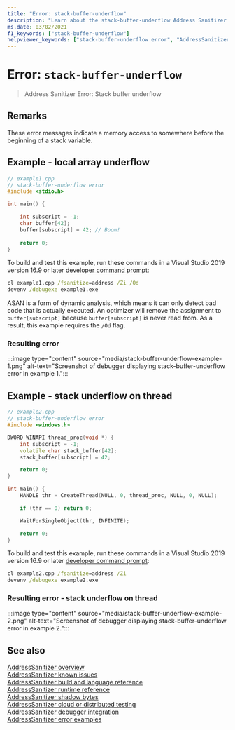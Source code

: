 ```yaml
---
title: "Error: stack-buffer-underflow"
description: "Learn about the stack-buffer-underflow Address Sanitizer error."
ms.date: 03/02/2021
f1_keywords: ["stack-buffer-underflow"]
helpviewer_keywords: ["stack-buffer-underflow error", "AddressSanitizer error stack-buffer-underflow"]
---
```

# Error: `stack-buffer-underflow`

> Address Sanitizer Error: Stack buffer underflow

## Remarks

These error messages indicate a memory access to somewhere before the beginning of a stack variable.

## Example - local array underflow

```cpp
// example1.cpp
// stack-buffer-underflow error
#include <stdio.h>

int main() {

    int subscript = -1;
    char buffer[42];
    buffer[subscript] = 42; // Boom!
   
    return 0;
}
```

To build and test this example, run these commands in a Visual Studio 2019 version 16.9 or later [developer command prompt](../build/building-on-the-command-line.md#developer_command_prompt_shortcuts):

```cmd
cl example1.cpp /fsanitize=address /Zi /Od
devenv /debugexe example1.exe
```

ASAN is a form of dynamic analysis, which means it can only detect bad code that is actually executed. An optimizer will remove the assignment to `buffer[subscript]` because `buffer[subscript]` is never read from. As a result, this example requires the `/Od` flag.

### Resulting error

:::image type="content" source="media/stack-buffer-underflow-example-1.png" alt-text="Screenshot of debugger displaying stack-buffer-underflow error in example 1.":::

## Example - stack underflow on thread

```cpp
// example2.cpp
// stack-buffer-underflow error
#include <windows.h>

DWORD WINAPI thread_proc(void *) {
    int subscript = -1;
    volatile char stack_buffer[42];
    stack_buffer[subscript] = 42;

    return 0;
}

int main() {
    HANDLE thr = CreateThread(NULL, 0, thread_proc, NULL, 0, NULL);

    if (thr == 0) return 0;

    WaitForSingleObject(thr, INFINITE);

    return 0;
}
```

To build and test this example, run these commands in a Visual Studio 2019 version 16.9 or later [developer command prompt](../build/building-on-the-command-line.md#developer_command_prompt_shortcuts):

```cmd
cl example2.cpp /fsanitize=address /Zi
devenv /debugexe example2.exe
```

### Resulting error - stack underflow on thread

:::image type="content" source="media/stack-buffer-underflow-example-2.png" alt-text="Screenshot of debugger displaying stack-buffer-underflow error in example 2.":::

## See also

[AddressSanitizer overview](./asan.md)\
[AddressSanitizer known issues](./asan-known-issues.md)\
[AddressSanitizer build and language reference](./asan-building.md)\
[AddressSanitizer runtime reference](./asan-runtime.md)\
[AddressSanitizer shadow bytes](./asan-shadow-bytes.md)\
[AddressSanitizer cloud or distributed testing](./asan-offline-crash-dumps.md)\
[AddressSanitizer debugger integration](./asan-debugger-integration.md)\
[AddressSanitizer error examples](./asan-error-examples.md)
